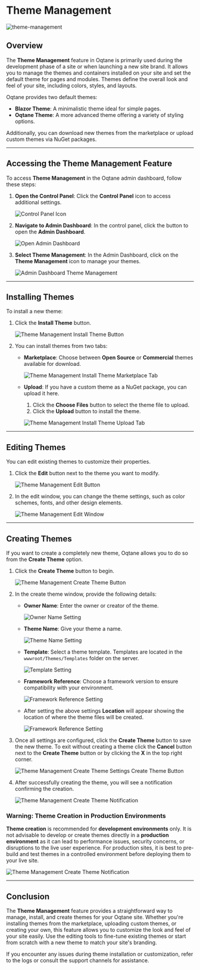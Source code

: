 # Theme Management

![theme-management](./assets/theme-management.png)

## Overview

The **Theme Management** feature in Oqtane is primarily used during the development phase of a site or when launching a new site brand. It allows you to manage the themes and containers installed on your site and set the default theme for pages and modules. Themes define the overall look and feel of your site, including colors, styles, and layouts.

Oqtane provides two default themes:
- **Blazor Theme**: A minimalistic theme ideal for simple pages.
- **Oqtane Theme**: A more advanced theme offering a variety of styling options.

Additionally, you can download new themes from the marketplace or upload custom themes via NuGet packages.

---

## Accessing the Theme Management Feature

To access **Theme Management** in the Oqtane admin dashboard, follow these steps:

1. **Open the Control Panel**: Click the **Control Panel** icon to access additional settings.

   ![Control Panel Icon](./assets/control-panel-button.png)

2. **Navigate to Admin Dashboard**: In the control panel, click the button to open the **Admin Dashboard**.

   ![Open Admin Dashboard](./assets/control-panel-admin-dashboard-button.png)

3. **Select Theme Management**: In the Admin Dashboard, click on the **Theme Management** icon to manage your themes.

   ![Admin Dashboard Theme Management](./assets/admin-dashboard-theme-management.png)

---

## Installing Themes

To install a new theme:

1. Click the **Install Theme** button.

   ![Theme Management Install Theme Button](./assets/theme-management-install-theme-button.png)

2. You can install themes from two tabs:
   - **Marketplace**: Choose between **Open Source** or **Commercial** themes available for download.

     ![Theme Management Install Theme Marketplace Tab](./assets/theme-management-install-theme-marketplace.png)

   - **Upload**: If you have a custom theme as a NuGet package, you can upload it here.
     1. Click the **Choose Files** button to select the theme file to upload.
     2. Click the **Upload** button to install the theme.

     ![Theme Management Install Theme Upload Tab](./assets/theme-management-install-theme-upload.png)

---

## Editing Themes

You can edit existing themes to customize their properties.

1. Click the **Edit** button next to the theme you want to modify.

   ![Theme Management Edit Button](./assets/theme-management-edit-button.png)

2. In the edit window, you can change the theme settings, such as color schemes, fonts, and other design elements.

   ![Theme Management Edit Window](./assets/theme-management-edit.png)

---

## Creating Themes

If you want to create a completely new theme, Oqtane allows you to do so from the **Create Theme** option.

1. Click the **Create Theme** button to begin.

   ![Theme Management Create Theme Button](./assets/theme-management-create-theme-button.png)

2. In the create theme window, provide the following details:

   - **Owner Name**: Enter the owner or creator of the theme.

     ![Owner Name Setting](./assets/theme-management-create-theme-settings-owner-name.png)

   - **Theme Name**: Give your theme a name.

     ![Theme Name Setting](./assets/theme-management-create-theme-settings-theme-name.png)

   - **Template**: Select a theme template. Templates are located in the `wwwroot/Themes/Templates` folder on the server.

     ![Template Setting](./assets/theme-management-create-theme-settings-template.png)

   - **Framework Reference**: Choose a framework version to ensure compatibility with your environment.

     ![Framework Reference Setting](./assets/theme-management-create-theme-settings-framework-reference.png)
     
   - After setting the above settings **Location** will appear showing the location of where the theme files will be created.

     ![Framework Reference Setting](./assets/theme-management-create-theme-settings-location.png)

3. Once all settings are configured, click the **Create Theme** button to save the new theme.  To exit without creating a theme click the **Cancel** button next to the **Create Theme** button or by clicking the **X** in the top right corner.

   ![Theme Management Create Theme Settings Create Theme Button](./assets/theme-management-create-theme-settings-create-theme-button.png)

4. After successfully creating the theme, you will see a notification confirming the creation.

   ![Theme Management Create Theme Notification](./assets/theme-management-create-theme-created-success-notification.png)

   
### **Warning**: Theme Creation in Production Environments

**Theme creation** is recommended for **development environments** only. It is not advisable to develop or create themes directly in a **production environment** as it can lead to performance issues, security concerns, or disruptions to the live user experience. For production sites, it is best to pre-build and test themes in a controlled environment before deploying them to your live site.

   ![Theme Management Create Theme Notification](./assets/theme-management-create-theme-message.png)

---

## Conclusion

The **Theme Management** feature provides a straightforward way to manage, install, and create themes for your Oqtane site. Whether you're installing themes from the marketplace, uploading custom themes, or creating your own, this feature allows you to customize the look and feel of your site easily. Use the editing tools to fine-tune existing themes or start from scratch with a new theme to match your site's branding.

If you encounter any issues during theme installation or customization, refer to the logs or consult the support channels for assistance.
